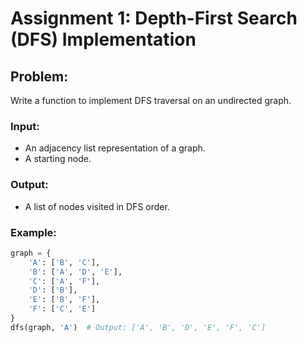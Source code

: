 # Assignment 1: Depth-First Search (DFS) Implementation

## Problem:
Write a function to implement DFS traversal on an undirected graph.

### Input:
- An adjacency list representation of a graph.
- A starting node.

### Output:
- A list of nodes visited in DFS order.

### Example:
```python
graph = {
    'A': ['B', 'C'],
    'B': ['A', 'D', 'E'],
    'C': ['A', 'F'],
    'D': ['B'],
    'E': ['B', 'F'],
    'F': ['C', 'E']
}
dfs(graph, 'A')  # Output: ['A', 'B', 'D', 'E', 'F', 'C']
